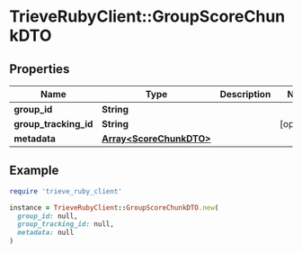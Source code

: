 # TrieveRubyClient::GroupScoreChunkDTO

## Properties

| Name | Type | Description | Notes |
| ---- | ---- | ----------- | ----- |
| **group_id** | **String** |  |  |
| **group_tracking_id** | **String** |  | [optional] |
| **metadata** | [**Array&lt;ScoreChunkDTO&gt;**](ScoreChunkDTO.md) |  |  |

## Example

```ruby
require 'trieve_ruby_client'

instance = TrieveRubyClient::GroupScoreChunkDTO.new(
  group_id: null,
  group_tracking_id: null,
  metadata: null
)
```


